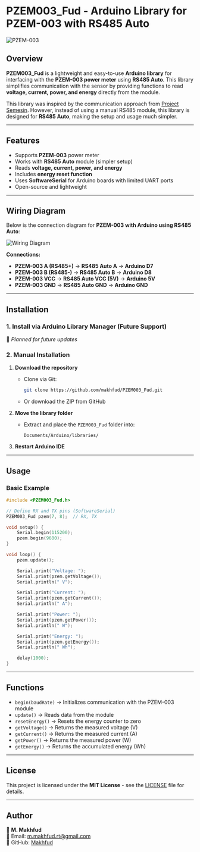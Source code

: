 # PZEM003_Fud - Arduino Library for PZEM-003 with RS485 Auto

![PZEM-003](./images/pzem003_module.jpg)

## Overview
**PZEM003_Fud** is a lightweight and easy-to-use **Arduino library** for interfacing with the **PZEM-003 power meter** using **RS485 Auto**. This library simplifies communication with the sensor by providing functions to read **voltage, current, power, and energy** directly from the module.

This library was inspired by the communication approach from [Project Semesin](https://www.project.semesin.com/2019/09/14/komunikasi-modbus-dengan-arduino-sebagai-master-read-input-register-tanpa-library/#comment-4556). However, instead of using a manual RS485 module, this library is designed for **RS485 Auto**, making the setup and usage much simpler.

---

## Features
- Supports **PZEM-003** power meter
- Works with **RS485 Auto** module (simpler setup)
- Reads **voltage, current, power, and energy**
- Includes **energy reset function**
- Uses **SoftwareSerial** for Arduino boards with limited UART ports
- Open-source and lightweight

---

## Wiring Diagram
Below is the connection diagram for **PZEM-003 with Arduino using RS485 Auto**:

![Wiring Diagram](./images/pzem003_wiring.png)

**Connections:**
- **PZEM-003 A (RS485+)** → **RS485 Auto A** → **Arduino D7**
- **PZEM-003 B (RS485-)** → **RS485 Auto B** → **Arduino D8**
- **PZEM-003 VCC** → **RS485 Auto VCC (5V)** → **Arduino 5V**
- **PZEM-003 GND** → **RS485 Auto GND** → **Arduino GND**

---

## Installation

### 1. Install via Arduino Library Manager (Future Support)
🚀 *Planned for future updates*

### 2. Manual Installation
1. **Download the repository**
   - Clone via Git:
     ```sh
     git clone https://github.com/makhfud/PZEM003_Fud.git
     ```
   - Or download the ZIP from GitHub

2. **Move the library folder**
   - Extract and place the `PZEM003_Fud` folder into:
     ```
     Documents/Arduino/libraries/
     ```

3. **Restart Arduino IDE**

---

## Usage

### Basic Example
```cpp
#include <PZEM003_Fud.h>

// Define RX and TX pins (SoftwareSerial)
PZEM003_Fud pzem(7, 8);  // RX, TX

void setup() {
    Serial.begin(115200);
    pzem.begin(9600);
}

void loop() {
    pzem.update();

    Serial.print("Voltage: ");
    Serial.print(pzem.getVoltage());
    Serial.println(" V");

    Serial.print("Current: ");
    Serial.print(pzem.getCurrent());
    Serial.println(" A");

    Serial.print("Power: ");
    Serial.print(pzem.getPower());
    Serial.println(" W");

    Serial.print("Energy: ");
    Serial.print(pzem.getEnergy());
    Serial.println(" Wh");

    delay(1000);
}
```

---

## Functions

- `begin(baudRate)` → Initializes communication with the PZEM-003 module
- `update()` → Reads data from the module
- `resetEnergy()` → Resets the energy counter to zero
- `getVoltage()` → Returns the measured voltage (V)
- `getCurrent()` → Returns the measured current (A)
- `getPower()` → Returns the measured power (W)
- `getEnergy()` → Returns the accumulated energy (Wh)

---

## License
This project is licensed under the **MIT License** - see the [LICENSE](LICENSE) file for details.

---

## Author
📌 **M. Makhfud**  
📧 Email: m.makhfud.rt@gmail.com  
🔗 GitHub: [Makhfud](https://github.com/makhfud)
